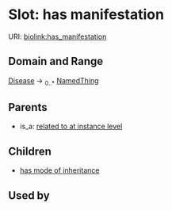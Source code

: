 
# Slot: has manifestation




URI: [biolink:has_manifestation](https://w3id.org/biolink/vocab/has_manifestation)


## Domain and Range

[Disease](Disease.md) &#8594;  <sub>0..\*</sub> [NamedThing](NamedThing.md)

## Parents

 *  is_a: [related to at instance level](related_to_at_instance_level.md)

## Children

 *  [has mode of inheritance](has_mode_of_inheritance.md)

## Used by

